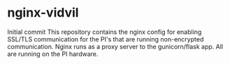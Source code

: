# nginx-vidvil
Initial commit
This repository contains the nginx config for enabling SSL/TLS communication for the PI's that are running non-encrypted communication.  Nginx runs as a proxy server to the gunicorn/flask app.  All are running on the PI hardware.

